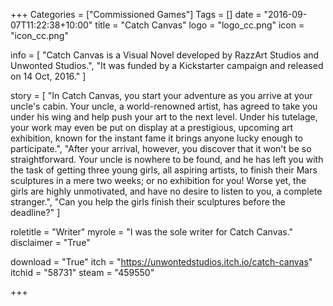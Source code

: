 +++
Categories = ["Commissioned Games"]
Tags = []
date = "2016-09-07T11:22:38+10:00"
title = "Catch Canvas"
logo = "logo_cc.png"
icon = "icon_cc.png"

info = [
	"Catch Canvas is a Visual Novel developed by RazzArt Studios and Unwonted Studios.",
	"It was funded by a Kickstarter campaign and released on 14 Oct, 2016."
]

story = [
	"In Catch Canvas, you start your adventure as you arrive at your uncle's cabin. Your uncle, a world-renowned artist, has agreed to take you under his wing and help push your art to the next level. Under his tutelage, your work may even be put on display at a prestigious, upcoming art exhibition, known for the instant fame it brings anyone lucky enough to participate.",
	"After your arrival, however, you discover that it won't be so straightforward. Your uncle is nowhere to be found, and he has left you with the task of getting three young girls, all aspiring artists, to finish their Mars sculptures in a mere two weeks; or no exhibition for you! Worse yet, the girls are highly unmotivated, and have no desire to listen to you, a complete stranger.",
	"Can you help the girls finish their sculptures before the deadline?"
]

roletitle = "Writer"
myrole = "I was the sole writer for Catch Canvas."
disclaimer = "True"

download = "True"
itch = "https://unwontedstudios.itch.io/catch-canvas"
itchid = "58731"
steam = "459550"

+++